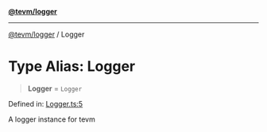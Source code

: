 [**@tevm/logger**](../README.md)

***

[@tevm/logger](../globals.md) / Logger

# Type Alias: Logger

> **Logger** = `Logger`

Defined in: [Logger.ts:5](https://github.com/evmts/tevm-monorepo/blob/main/packages/logger/src/Logger.ts#L5)

A logger instance for tevm
